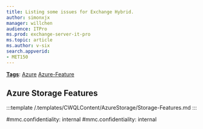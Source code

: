 ```yaml
---
title: Listing some issues for Exchange Hybrid.
author: simonxjx
manager: willchen
audience: ITPro
ms.prod: exchange-server-it-pro
ms.topic: article
ms.author: v-six
search.appverid:
- MET150
---
```

[**Tags**](/Tags): [Azure](/Tags/Azure)  [Azure-Feature](/Tags/Azure%2DFeature) 

## Azure Storage Features

:::template /.templates/CWQLContent/AzureStorage/Storage-Features.md
:::

#mmc.confidentiality: internal
#mmc.confidentiality: internal

